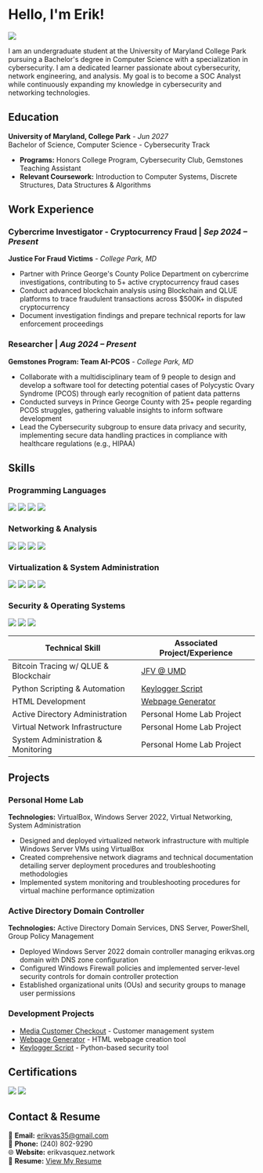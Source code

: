 # Hello, I'm Erik!
<a href="www.linkedin.com/in/erikvas35"><img src="https://img.shields.io/badge/-LinkedIn-0072b1?&style=for-the-badge&logo=linkedin&logoColor=white" /></a>

I am an undergraduate student at the University of Maryland College Park pursuing a Bachelor's degree in Computer Science with a specialization in cybersecurity. I am a dedicated learner passionate about cybersecurity, network engineering, and analysis. My goal is to become a SOC Analyst while continuously expanding my knowledge in cybersecurity and networking technologies.

## Education
**University of Maryland, College Park** - *Jun 2027*  
Bachelor of Science, Computer Science - Cybersecurity Track
- **Programs:** Honors College Program, Cybersecurity Club, Gemstones Teaching Assistant
- **Relevant Coursework:** Introduction to Computer Systems, Discrete Structures, Data Structures & Algorithms

## Work Experience

### Cybercrime Investigator - Cryptocurrency Fraud | *Sep 2024 – Present*
**Justice For Fraud Victims** - *College Park, MD*
- Partner with Prince George's County Police Department on cybercrime investigations, contributing to 5+ active cryptocurrency fraud cases
- Conduct advanced blockchain analysis using Blockchain and QLUE platforms to trace fraudulent transactions across $500K+ in disputed cryptocurrency
- Document investigation findings and prepare technical reports for law enforcement proceedings

### Researcher | *Aug 2024 – Present*
**Gemstones Program: Team AI-PCOS** - *College Park, MD*
- Collaborate with a multidisciplinary team of 9 people to design and develop a software tool for detecting potential cases of Polycystic Ovary Syndrome (PCOS) through early recognition of patient data patterns
- Conducted surveys in Prince George County with 25+ people regarding PCOS struggles, gathering valuable insights to inform software development
- Lead the Cybersecurity subgroup to ensure data privacy and security, implementing secure data handling practices in compliance with healthcare regulations (e.g., HIPAA)

## Skills

### Programming Languages
<div>
    <img src="https://img.shields.io/badge/-Java-007396?&style=for-the-badge&logo=java&logoColor=white" />
    <img src="https://img.shields.io/badge/-Python-3776AB?&style=for-the-badge&logo=python&logoColor=white" />
    <img src="https://img.shields.io/badge/-HTML-E34F26?&style=for-the-badge&logo=html5&logoColor=white" />
    <img src="https://img.shields.io/badge/-R-276DC3?&style=for-the-badge&logo=r&logoColor=white" />
</div>

### Networking & Analysis
<div>
    <img src="https://img.shields.io/badge/-Wireshark-1679A7?&style=for-the-badge&logo=Wireshark&logoColor=white" />
    <img src="https://img.shields.io/badge/-Netflow-0070C0?&style=for-the-badge&logo=Flow&logoColor=white" />
    <img src="https://img.shields.io/badge/-Zenmap-32CD32?&style=for-the-badge&logo=Zenmap&logoColor=white" />
    <img src="https://img.shields.io/badge/-Nmap-339933?&style=for-the-badge&logo=Nmap&logoColor=white" />
</div>

### Virtualization & System Administration
<div>
    <img src="https://img.shields.io/badge/-VirtualBox-1E1E1E?&style=for-the-badge&logo=VirtualBox&logoColor=white" />
    <img src="https://img.shields.io/badge/-Windows_Server-0078D4?&style=for-the-badge&logo=windows&logoColor=white" />
    <img src="https://img.shields.io/badge/-Active_Directory-0078D4?&style=for-the-badge&logo=windows&logoColor=white" />
    <img src="https://img.shields.io/badge/-PowerShell-5391FE?&style=for-the-badge&logo=powershell&logoColor=white" />
</div>

### Security & Operating Systems
<div>
    <img src="https://img.shields.io/badge/-Kali_Linux-557C87?&style=for-the-badge&logo=Kali&logoColor=white" />
    <img src="https://img.shields.io/badge/-Windows-0078D4?&style=for-the-badge&logo=windows&logoColor=white" />
    <img src="https://img.shields.io/badge/-macOS-000000?&style=for-the-badge&logo=apple&logoColor=white" />
</div>

| Technical Skill                               | Associated Project/Experience  |
|-----------------------------------------------|----------------------------|
| Bitcoin Tracing w/ QLUE & Blockchair         | <a href="https://www.rhsmith.umd.edu/news/umds-justice-fraud-victims-host-business-fraud-prevention-seminar">JFV @ UMD</a> |
| Python Scripting & Automation                | <a href="https://github.com/erikvas35/Keylogger/tree/main">Keylogger Script</a> |
| HTML Development                              | <a href="https://github.com/erikvas35/Webpage-Generator/tree/main">Webpage Generator</a> |
| Active Directory Administration               | Personal Home Lab Project |
| Virtual Network Infrastructure                | Personal Home Lab Project |
| System Administration & Monitoring            | Personal Home Lab Project |

## Projects

### Personal Home Lab
**Technologies:** VirtualBox, Windows Server 2022, Virtual Networking, System Administration
- Designed and deployed virtualized network infrastructure with multiple Windows Server VMs using VirtualBox
- Created comprehensive network diagrams and technical documentation detailing server deployment procedures and troubleshooting methodologies
- Implemented system monitoring and troubleshooting procedures for virtual machine performance optimization

### Active Directory Domain Controller
**Technologies:** Active Directory Domain Services, DNS Server, PowerShell, Group Policy Management
- Deployed Windows Server 2022 domain controller managing erikvas.org domain with DNS zone configuration
- Configured Windows Firewall policies and implemented server-level security controls for domain controller protection
- Established organizational units (OUs) and security groups to manage user permissions

### Development Projects
- <a href="https://github.com/erikvas35/Media-Customer-Checkout">Media Customer Checkout</a> - Customer management system
- <a href="https://github.com/erikvas35/Webpage-Generator/tree/main">Webpage Generator</a> - HTML webpage creation tool
- <a href="https://github.com/erikvas35/Keylogger/tree/main">Keylogger Script</a> - Python-based security tool

## Certifications
<div>
    <img src="https://img.shields.io/badge/-Intro_to_Cybersecurity_Cisco-0072C6?&style=for-the-badge&logo=Cisco&logoColor=white" />
    <img src="https://img.shields.io/badge/-Google_Cybersecurity_Certification-4285F4?&style=for-the-badge&logo=Google&logoColor=white" />
</div>

## Contact & Resume
📧 **Email:** erikvas35@gmail.com  
📱 **Phone:** (240) 802-9290  
🌐 **Website:** erikvasquez.network  
📄 **Resume:** [View My Resume](https://docs.google.com/document/d/1OQ9d3sX1wYIs3w6E9GYTxFbcLDW75P62/edit?usp=sharing&ouid=101746136356710485051&rtpof=true&sd=true)
